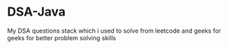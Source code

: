 # DSA-Java


My DSA questions stack which i used to solve from leetcode and geeks for geeks for better problem solving skills







